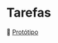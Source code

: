 # Tarefas

🎨 [Protótipo](https://www.figma.com/design/qHDS8Lux8oq2uXekaaIQVT/Tarefas?node-id=0-1&t=uQiwvVWJUvaaGjew-1)
